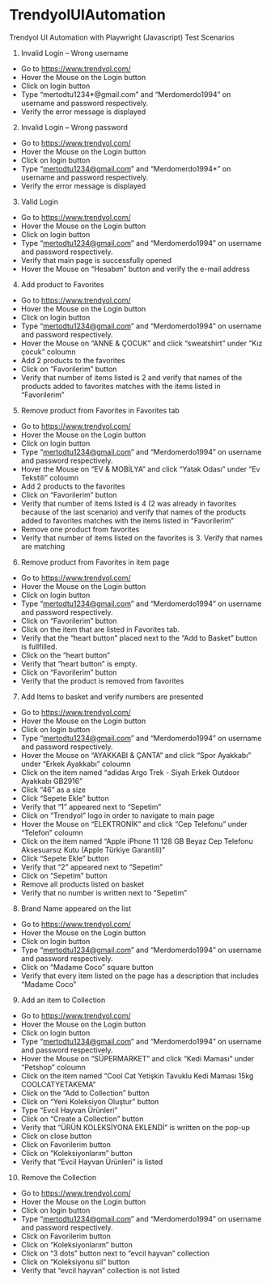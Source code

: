 # TrendyolUIAutomation
Trendyol UI Automation with Playwright (Javascript)
Test Scenarios

1)	Invalid Login – Wrong username 
-	Go to https://www.trendyol.com/
-	Hover the Mouse on the Login button 
-	Click on login button
-	Type “mertodtu1234*@gmail.com” and “Merdomerdo1994” on username and password respectively.
-	Verify the error message is displayed 

2)	Invalid Login – Wrong password
-	Go to https://www.trendyol.com/
-	Hover the Mouse on the Login button 
-	Click on login button
-	Type “mertodtu1234@gmail.com” and “Merdomerdo1994*” on username and password respectively.
-	Verify the error message is displayed 

3)	Valid Login 
-	Go to https://www.trendyol.com/
-	Hover the Mouse on the Login button 
-	Click on login button
-	Type “mertodtu1234@gmail.com” and “Merdomerdo1994” on username and password respectively.
-	Verify that main page is successfully opened 
-	Hover the Mouse on “Hesabım” button and verify the e-mail address

4)	 Add product to Favorites
-	Go to https://www.trendyol.com/
-	Hover the Mouse on the Login button 
-	Click on login button
-	Type “mertodtu1234@gmail.com” and “Merdomerdo1994” on username and password respectively.
-	Hover the Mouse on “ANNE & ÇOCUK” and click “sweatshirt” under “Kız çocuk” coloumn
-	Add 2 products to the favorites
-	Click on “Favorilerim” button 
-	Verify that number of items listed is 2 and verify that names of the products added to favorites matches with the items listed in “Favorilerim” 

5)	Remove product from Favorites in Favorites tab
-	Go to https://www.trendyol.com/
-	Hover the Mouse on the Login button 
-	Click on login button
-	Type “mertodtu1234@gmail.com” and “Merdomerdo1994” on username and password respectively.
-	Hover the Mouse on “EV & MOBİLYA” and click “Yatak Odası” under “Ev Tekstili” coloumn
-	Add 2 products to the favorites
-	Click on “Favorilerim” button 
-	Verify that number of items listed is 4 (2 was already in favorites because of the last scenario) and verify that names of the products added to favorites matches with the items listed in “Favorilerim” 
-	Remove one product from favorites 
-	Verify that number of items listed on the favorites is 3. Verify that names are matching

6)	Remove product from Favorites in item page
-	Go to https://www.trendyol.com/
-	Hover the Mouse on the Login button 
-	Click on login button
-	Type “mertodtu1234@gmail.com” and “Merdomerdo1994” on username and password respectively.
-	Click on “Favorilerim” button 
-	Click on the item that are listed in Favorites tab.
-	Verify that the “heart button” placed next to the “Add to Basket” button is fullfilled.
-	Click on the “heart button”
-	Verify that “heart button” is empty.
-	Click on “Favorilerim” button 
-	Verify that the product is removed from favorites

7)	Add Items to basket and verify numbers are presented
-	Go to https://www.trendyol.com/
-	Hover the Mouse on the Login button 
-	Click on login button
-	Type “mertodtu1234@gmail.com” and “Merdomerdo1994” on username and password respectively.
-	Hover the Mouse on “AYAKKABI & ÇANTA” and click “Spor Ayakkabı” under “Erkek Ayakkabı” coloumn
-	Click on the item named “adidas Argo Trek - Siyah Erkek Outdoor Ayakkabı GB2916” 
-	Click “46” as a size
-	Click “Sepete Ekle” button
-	Verify that “1” appeared next to “Sepetim”
-	Click on “Trendyol” logo in order to navigate to main page
-	Hover the Mouse on “ELEKTRONİK” and click “Cep Telefonu” under “Telefon” coloumn
-	Click on the item named “Apple iPhone 11 128 GB Beyaz Cep Telefonu Aksesuarsız Kutu (Apple Türkiye Garantili)” 
-	Click “Sepete Ekle” button
-	Verify that “2” appeared next to “Sepetim”
-	Click on “Sepetim” button
-	Remove all products listed on basket
-	Verify that no number is written next to “Sepetim”

8)	Brand Name appeared on the list
-	Go to https://www.trendyol.com/
-	Hover the Mouse on the Login button 
-	Click on login button
-	Type “mertodtu1234@gmail.com” and “Merdomerdo1994” on username and password respectively.
-	Click on “Madame Coco” square button
-	Verify that every item listed on the page has a description that includes “Madame Coco”

9)	Add an item to Collection 
-	Go to https://www.trendyol.com/
-	Hover the Mouse on the Login button 
-	Click on login button
-	Type “mertodtu1234@gmail.com” and “Merdomerdo1994” on username and password respectively.
-	Hover the Mouse on “SÜPERMARKET” and click “Kedi Maması” under “Petshop” coloumn
-	Click on the item named “Cool Cat Yetişkin Tavuklu Kedi Maması 15kg COOLCATYETAKEMA” 
-	Click on the “Add to Collection” button
-	Click on “Yeni Koleksiyon Oluştur” button
-	Type “Evcil Hayvan Ürünleri” 
-	Click on “Create a Collection” button
-	Verify that “ÜRÜN KOLEKSİYONA EKLENDİ” is written on the pop-up
-	Click on close button
-	Click on Favorilerim button
-	Click on “Koleksiyonlarım” button
-	Verify that “Evcil Hayvan Ürünleri” is listed

10)	Remove the Collection 
-	Go to https://www.trendyol.com/
-	Hover the Mouse on the Login button 
-	Click on login button
-	Type “mertodtu1234@gmail.com” and “Merdomerdo1994” on username and password respectively.
-	Click on Favorilerim button
-	Click on “Koleksiyonlarım” button
-	Click on “3 dots” button next to “evcil hayvan” collection 
-	Click on “Koleksiyonu sil” button
-	Verify that “evcil hayvan” collection is not listed 

